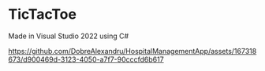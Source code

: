# TicTacToe
Made in Visual Studio 2022 using C#

https://github.com/DobreAlexandru/HospitalManagementApp/assets/167318673/d900469d-3123-4050-a7f7-90cccfd6b617
